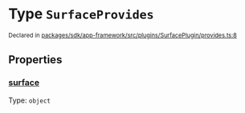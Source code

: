 # Type `SurfaceProvides`
<sub>Declared in [packages/sdk/app-framework/src/plugins/SurfacePlugin/provides.ts:8](https://github.com/dxos/dxos/blob/56c97ac85/packages/sdk/app-framework/src/plugins/SurfacePlugin/provides.ts#L8)</sub>




## Properties
### [surface](https://github.com/dxos/dxos/blob/56c97ac85/packages/sdk/app-framework/src/plugins/SurfacePlugin/provides.ts#L9)
Type: <code>object</code>





